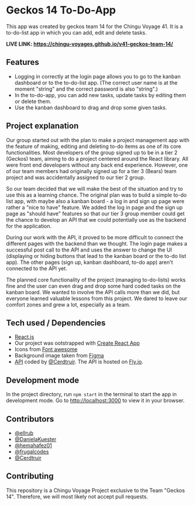 # Geckos 14 To-Do-App

This app was created by geckos team 14 for the Chingu Voyage 41. It is a to-do-list app in which you can add, edit and delete tasks.

**LIVE LINK: https://chingu-voyages.github.io/v41-geckos-team-14/**

## Features

- Logging in correctly at the login page allows you to go to the kanban dashboard or to the to-do-list app. (The correct user name is at the moment "string" and the correct password is also "string".)
- In the to-do-app, you can add new tasks, update tasks by editing them or delete them.
- Use the kanban dashboard to drag and drop some given tasks.

## Project explanation

Our group started out with the plan to make a project management app with the feature of making, editing and deleting to-do items as one of its core functionalities. Most developers of the group signed up to be in a tier 2 (Geckos) team, aiming to do a project centered around the React library. All were front end developers without any back end experience. However, one of our team members had originally signed up for a tier 3 (Bears) team project and was accidentally assigned to our tier 2 group.

So our team decided that we will make the best of the situation and try to use this as a learning chance. The original plan was to build a simple to-do list app, with maybe also a kanban board - a log in and sign up page were rather a "nice to have" feature. We added the log in page and the sign up page as "should have" features so that our tier 3 group member could get the chance to develop an API that we could potentially use as the backend for the application.

During our work with the API, it proved to be more difficult to connect the different pages with the backend than we thought. The login page makes a successful post call to the API and uses the answer to change the UI (displaying or hiding buttons that lead to the kanban board or the to-do list app). The other pages (sign up, kanban dashboard, to-do app) aren't connected to the API yet.

The planned core functionality of the project (managing to-do-lists) works fine and the user can even drag and drop some hard coded tasks on the kanban board. We wanted to involve the API calls more than we did, but everyone learned valuable lessons from this project. We dared to leave our comfort zones and grew a lot, especially as a team.

## Tech used / Dependencies

- [React.js](https://reactjs.org/)
- Our project was ootstrapped with [Create React App](https://github.com/facebook/create-react-app)
- Icons from [Font awesome](https://fontawesome.com/)
- Background image taken from [Figma](https://www.figma.com/)
- [API](https://todoapi.fly.dev/api-docs/index.html) coded by [@Cerdtruir](https://github.com/Cerdtruir). The API is hosted on [Fly.io](https://fly.io/).

## Development mode

In the project directory, run `npm start` in the terminal to start the app in development mode.
Go to [http://localhost:3000](http://localhost:3000) to view it in your browser.

## Contributors

- [@ellrub](https://github.com/ellrub)
- [@DanielaKuester](https://github.com/DanielaKuester)
- [@hemahafez01](https://github.com/hemahafez01)
- [@frugalcodes](https://github.com/frugalcodes)
- [@Cerdtruir](https://github.com/Cerdtruir)

## Contributing

This repository is a Chingu Voyage Project exclusive to the Team "Geckos 14". Therefore, we will most likely not accept pull requests.